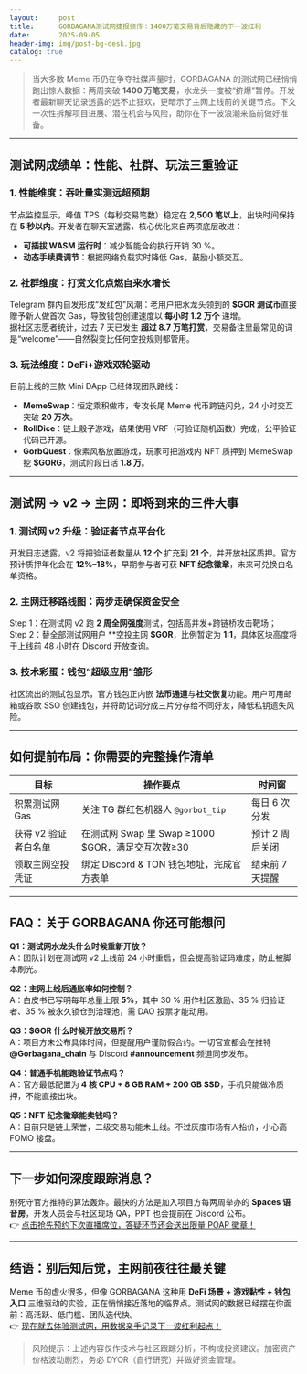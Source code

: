 ```yaml
---
layout:     post
title:      GORBAGANA测试网捷报频传：1400万笔交易背后隐藏的下一波红利
date:       2025-09-05
header-img: img/post-bg-desk.jpg
catalog: true
---
```


> 当大多数 Meme 币仍在争夺社媒声量时，GORBAGANA 的测试网已经悄悄跑出惊人数据：两周突破 **1400 万笔交易**，水龙头一度被“挤爆”暂停。开发者最新聊天记录透露的远不止狂欢，更暗示了主网上线前的关键节点。下文一次性拆解项目进展、潜在机会与风险，助你在下一波浪潮来临前做好准备。

---

## 测试网成绩单：性能、社群、玩法三重验证

### 1. 性能维度：吞吐量实测远超预期  
节点监控显示，峰值 TPS（每秒交易笔数）稳定在 **2,500 笔以上**，出块时间保持在 **5 秒以内**。开发者在聊天室透露，核心优化来自两项底层改进：

- **可插拔 WASM 运行时**：减少智能合约执行开销 30 %。  
- **动态手续费调节**：根据网络负载实时降低 Gas，鼓励小额交互。

### 2. 社群维度：**打赏文化**点燃自来水增长  
Telegram 群内自发形成“发红包”风潮：老用户把水龙头领到的 **$GOR 测试币**直接赠予新人做首次 Gas，导致钱包创建速度以 **每小时 1.2 万个** 递增。  
据社区志愿者统计，过去 7 天已发生 **超过 8.7 万笔打赏**，交易备注里最常见的词是“welcome”——自然裂变比任何空投规则都管用。

### 3. 玩法维度：DeFi+游戏双轮驱动  
目前上线的三款 Mini DApp 已经体现团队路线：  
- **MemeSwap**：恒定乘积做市，专攻长尾 Meme 代币跨链闪兑，24 小时交互突破 **20 万次**。  
- **RollDice**：链上骰子游戏，结果使用 VRF（可验证随机函数）完成，公平验证代码已开源。  
- **GorbQuest**：像素风格放置游戏，玩家可把游戏内 NFT 质押到 MemeSwap 挖 **$GORG**，测试阶段日活 **1.8 万**。

---

## 测试网 → v2 → 主网：即将到来的三件大事

### 1. 测试网 v2 升级：验证者节点平台化  
开发日志透露，v2 将把验证者数量从 **12 个** 扩充到 **21 个**，并开放社区质押。官方预计质押年化会在 **12%–18%**，早期参与者可获 **NFT 纪念徽章**，未来可兑换白名单资格。  

### 2. 主网迁移路线图：两步走确保资金安全  
Step 1：在测试网 v2 跑 **2 周全网强度**测试，包括高并发+跨链桥攻击靶场；  
Step 2：替全部测试网用户 **空投主网 **$GOR**，比例暂定为 **1:1**，具体区块高度将于上线前 48 小时在 Discord 开放查询。  

### 3. 技术彩蛋：钱包“超级应用”雏形  
社区流出的测试包显示，官方钱包正内嵌 **法币通道**与**社交恢复**功能。用户可用邮箱或谷歌 SSO 创建钱包，并将助记词分成三片分存给不同好友，降低私钥遗失风险。  

---

## 如何提前布局：你需要的完整操作清单

| 目标 | 操作要点 | 时间窗 |
|---|---|---|
| 积累测试网 Gas | 关注 TG 群红包机器人 `@gorbot_tip` | 每日 6 次分发 |
| 获得 v2 验证者白名单 | 在测试网 Swap 里 Swap ≥1000 $GOR，满足交互次数≥30 | 预计 2 周后关闭 |
| 领取主网空投凭证 | 绑定 Discord & TON 钱包地址，完成官方表单 | 结束前 7 天提醒 |

---

## FAQ：关于 GORBAGANA 你还可能想问

**Q1：测试网水龙头什么时候重新开放？**  
A：团队计划在测试网 v2 上线前 24 小时重启，但会提高验证码难度，防止被脚本刷光。

**Q2：主网上线后通胀率如何控制？**  
A：白皮书已写明每年总量上限 **5%**，其中 30 % 用作社区激励、35 % 归验证者、35 % 被永久锁仓到治理池，需 DAO 投票才能动用。

**Q3：$GOR 什么时候开放交易所？**  
A：项目方未公布具体时间，但提醒用户谨防假合约。一切官宣都会在推特 **@Gorbagana_chain** 与 Discord **#announcement** 频道同步发布。

**Q4：普通手机能跑验证节点吗？**  
A：官方最低配置为 **4 核 CPU + 8 GB RAM + 200 GB SSD**，手机只能做冷质押，不能直接出块。

**Q5：NFT 纪念徽章能卖钱吗？**  
A：目前只是链上荣誉，二级交易功能未上线。不过灰度市场有人抬价，小心高 FOMO 接盘。

---

## 下一步如何深度跟踪消息？

别死守官方推特的算法轰炸。最快的方法是加入项目方每两周举办的 **Spaces 语音房**，开发人员会与社区现场 QA，PPT 也会提前在 Discord 公布。  
👉 [点击抢先预约下次直播席位，答疑环节还会送出限量 POAP 徽章！](https://okxdog.com/)

---

## 结语：别后知后觉，主网前夜往往最关键

Meme 币的虚火很多，但像 GORBAGANA 这种用 **DeFi 场景 + 游戏黏性 + 钱包入口** 三维驱动的实验，正在悄悄接近落地的临界点。测试网的数据已经摆在你面前：高活跃、低门槛、团队迭代快。  
👉 [现在就去体验测试网，用数据亲手记录下一波红利起点！](https://okxdog.com/)

> 风险提示：上述内容仅作技术与社区跟踪分析，不构成投资建议。加密资产价格波动剧烈，务必 DYOR（自行研究）并做好资金管理。